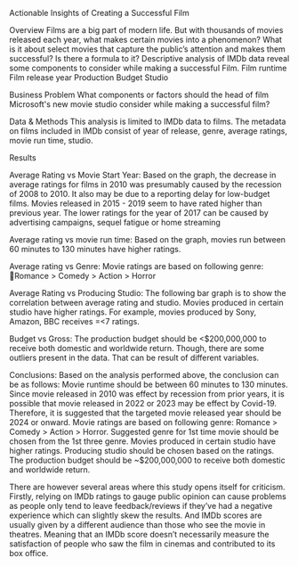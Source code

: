 Actionable Insights of Creating a Successful Film

Overview
Films are a big part of modern life. But with thousands of movies released each year, what makes certain movies into a phenomenon? What is it about select movies that capture the public’s attention and makes them successful? Is there a formula to it?
Descriptive analysis of IMDb data reveal some components to consider while making a successful Film.
Film runtime
Film release year
Production Budget
Studio


Business Problem
What components or factors should the head of film Microsoft's new movie studio consider while making a successful film?


Data & Methods
This analysis is limited to IMDb data to films. The metadata on films included in IMDb consist of year of release, genre, average ratings, movie run time, studio. 


Results

Average Rating vs Movie Start Year:
Based on the graph, the decrease in average ratings for films in 2010 was presumably caused by the recession of 2008 to 2010.
It also may be due to a reporting delay for low-budget films. 
Movies released in 2015 - 2019 seem to have rated higher than previous year. 
The lower ratings for the year of 2017 can be caused by advertising campaigns, sequel fatigue or home streaming



Average rating vs movie run time:
Based on the graph, movies run between 60 minutes to 130 minutes have higher ratings. 


Average rating vs Genre:
Movie ratings are based on following genre: Romance > Comedy > Action > Horror

Average Rating vs Producing Studio:
The following bar graph is to show the correlation between average rating and studio.
Movies produced in certain studio have higher ratings. 
For example, movies produced by Sony, Amazon, BBC receives =<7 ratings.

Budget vs Gross:
The production budget should be <$200,000,000 to receive both domestic and worldwide return. 
Though, there are some outliers present in the data. That can be result of different variables.


Conclusions:
Based on the analysis performed above, the conclusion can be as follows:
Movie runtime should be between 60 minutes to 130 minutes. 
Since movie released in 2010 was effect by recession from prior years, it is possible that movie released in 2022 or 2023 may be effect by Covid-19.
Therefore, it is suggested that the targeted movie released year should be 2024 or onward.
Movie ratings are based on following genre: Romance > Comedy > Action > Horror. Suggested genre for 1st time movie should be chosen from the 1st three genre.
Movies produced in certain studio have higher ratings. Producing studio should be chosen based on the ratings.
The production budget should be ~$200,000,000 to receive both domestic and worldwide return. 

There are however several areas where this study opens itself for criticism. Firstly, relying on IMDb ratings to gauge public opinion can cause problems as people only tend to leave feedback/reviews if they’ve had a negative experience which can slightly skew the results. 
And IMDb scores are usually given by a different audience than those who see the movie in theatres. Meaning that an IMDb score doesn’t necessarily measure the satisfaction of people who saw the film in cinemas and contributed to its box office.


